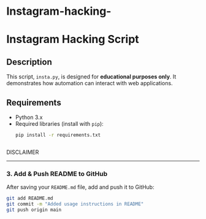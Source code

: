 # Instagram-hacking-

# Instagram Hacking Script

## Description
This script, `insta.py`, is designed for **educational purposes only**. It demonstrates how automation can interact with web applications.

## Requirements
- Python 3.x
- Required libraries (install with `pip`):
  ```sh
  pip install -r requirements.txt



DISCLAIMER 

---

### **3. Add & Push README to GitHub**
After saving your `README.md` file, add and push it to GitHub:

```sh
git add README.md
git commit -m "Added usage instructions in README"
git push origin main
